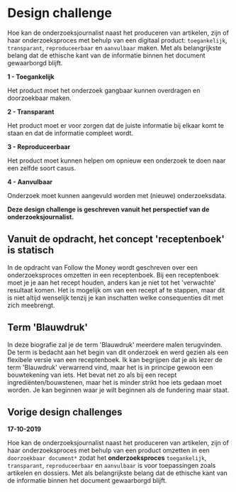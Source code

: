 # Design challenge

Hoe kan de onderzoeksjournalist naast het produceren van artikelen, zijn of haar onderzoeksproces met behulp van een digitaal product: `toegankelijk`, `transparant`, `reproduceerbaar` en `aanvulbaar` maken. Met als belangrijkste belang dat de ethische kant van de informatie binnen het document gewaarborgd blijft.  

__1 - Toegankelijk__

Het product moet het onderzoek gangbaar kunnen overdragen en doorzoekbaar maken.

__2 - Transparant__

Het product moet er voor zorgen dat de juiste informatie bij elkaar komt te staan en dat de informatie compleet wordt.

__3 - Reproduceerbaar__

Het product moet kunnen helpen om opnieuw een onderzoek te doen naar een zelfde soort casus.

__4 - Aanvulbaar__

Onderzoek moet kunnen aangevuld worden met (nieuwe) onderzoeksdata.




**Deze design challenge is geschreven vanuit het perspectief van de onderzoeksjournalist.**


## Vanuit de opdracht, het concept 'receptenboek' is statisch
In de opdracht van Follow the Money wordt geschreven over een onderzoeksproces omzetten in een receptenboek. Bij een receptenboek moet je je aan het recept houden, anders kan je niet tot het 'verwachte' resultaat komen. Het is mogelijk om van een recept af te stappen, maar dit is niet altijd wenselijk tenzij je kan inschatten welke consequenties dit met zich meebrengt.

## Term 'Blauwdruk'
In deze biografie zal je de term 'Blauwdruk' meerdere malen terugvinden. De term is bedacht aan het begin van dit onderzoek en werd gezien als een flexibele versie van een receptenboek. Ik kan begrijpen dat je als lezer de term 'Blauwdruk' verwarrend vind, maar het is in principe gewoon een bouwtekening van iets. Het bevat net zo als bij een recept ingrediënten/bouwstenen, maar het is minder strikt hoe iets gedaan moet worden. Je kan beginnen waar je wilt beginnen als de fundering maar staat.



## Vorige design challenges


__17-10-2019__

Hoe kan de onderzoeksjournalist naast het produceren van artikelen, zijn of haar onderzoeksproces met behulp van een product omzetten in een `doorzoekbaar document*` zodat het __onderzoeksproces__  `toegankelijk`, `transparant`, `reproduceerbaar` en `aanvulbaar` is voor toepassingen zoals artikelen en dossiers. Met als belangrijkste belang dat de ethische kant van de informatie binnen het document gewaarborgd blijft.  



